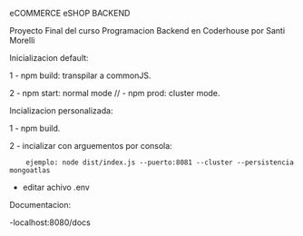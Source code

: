 eCOMMERCE eSHOP BACKEND

Proyecto Final del curso Programacion Backend en Coderhouse por Santi Morelli

Inicializacion default:

  1 - npm build: transpilar a commonJS.
	
  2 - npm start: normal mode // - npm prod: cluster mode. 
	
Incializacion personalizada:

  1 -  npm build.
	
  2 - incializar con arguementos por consola:
	
        ejemplo: node dist/index.js --puerto:8081 --cluster --persistencia mongoatlas
				
   - editar achivo .env

Documentacion:

  -localhost:8080/docs
  
  
